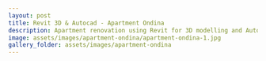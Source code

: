 ```yaml
---
layout: post
title: Revit 3D & Autocad - Apartment Ondina
description: Apartment renovation using Revit for 3D modelling and Autocad
image: assets/images/apartment-ondina/apartment-ondina-1.jpg
gallery_folder: assets/images/apartment-ondina
---
```

